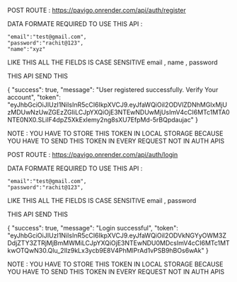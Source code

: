 <!-- TO START THIS PROJECT -->
<!-- ADD THE ENVIROMENT VARIABLES -->

<!-- BEFORE RUN THIS PROJECT ENSURE YOU HAVE INSTALL NODE JS IN YOUR SYSTEM -->
<!-- IN BACKEND DIRECTORY WRITE   npm install, then ,   node server.js -->
<!-- IN FRONTEND DIRECTORY WRITE  npm install then npm run dev -->

<!-- THIS IS THE REGISTER ROUTE -->


POST ROUTE :  https://pavigo.onrender.com/api/auth/register

DATA FORMATE REQUIRED TO USE THIS API  :

    "email":"test@gmail.com",
    "password":"rachit@123",
    "name":"xyz"

LIKE THIS ALL THE FIELDS IS CASE SENSITIVE email , name , password 

THIS API SEND THIS 

{
    "success": true,
    "message": "User registered successfully. Verify Your account",
    "token": "eyJhbGciOiJIUzI1NiIsInR5cCI6IkpXVCJ9.eyJfaWQiOiI2ODVlZDNhMGIxMjUzMDUwNzUwZGEzZGIiLCJpYXQiOjE3NTEwNDUwMjUsImV4cCI6MTc1MTA0NTE0NX0.SLiIF4dpZ5XkExlemy2ng8sXU7EfpMd-5rBQpdaujac"
}


NOTE : YOU HAVE TO STORE THIS TOKEN IN LOCAL STORAGE BECAUSE YOU HAVE TO SEND THIS TOKEN IN EVERY REQUEST NOT IN AUTH APIS



<!-- NOW MOVE TO THE LOGIN API -->

POST ROUTE :  https://pavigo.onrender.com/api/auth/login


DATA FORMATE REQUIRED TO USE THIS API  :

    "email":"test@gmail.com",
    "password":"rachit@123",


LIKE THIS ALL THE FIELDS IS CASE SENSITIVE email , password 

THIS API SEND THIS 

{
    "success": true,
    "message": "Login successful",
    "token": "eyJhbGciOiJIUzI1NiIsInR5cCI6IkpXVCJ9.eyJfaWQiOiI2ODVkNGYyOWM3ZDdjZTY3ZTRjMjBmMWMiLCJpYXQiOjE3NTEwNDU0MDcsImV4cCI6MTc1MTkwOTQwN30.Qlu_2lIz9kLx3ycb9E8V4PhMlPrAd1vPSB9hBOs6wAk"
}


NOTE : YOU HAVE TO STORE THIS TOKEN IN LOCAL STORAGE BECAUSE YOU HAVE TO SEND THIS TOKEN IN EVERY REQUEST NOT IN AUTH APIS




<!-- For socket connection integration i will add it later -->